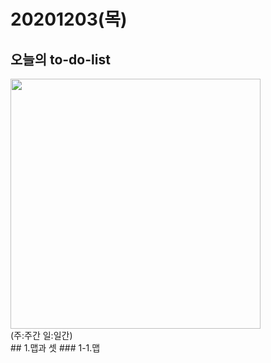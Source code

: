 20201203(목)
=
오늘의 to-do-list
--------------
<div>
<img width="400" src="https://user-images.githubusercontent.com/71910560/101023403-0f2f2500-35b6-11eb-930c-8c1b7e18920a.jpg">
</div>
(주:주간 일:일간)<br>
## 1.맵과 셋
### 1-1.맵


